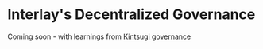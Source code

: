 # Interlay's Decentralized Governance

Coming soon - with learnings from [Kintsugi governance](../kintsugi/governance.md)